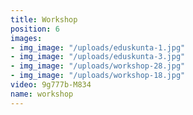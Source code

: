 ```yaml
---
title: Workshop
position: 6
images:
- img_image: "/uploads/eduskunta-1.jpg"
- img_image: "/uploads/eduskunta-3.jpg"
- img_image: "/uploads/workshop-28.jpg"
- img_image: "/uploads/workshop-18.jpg"
video: 9g777b-M834
name: workshop
---
```


